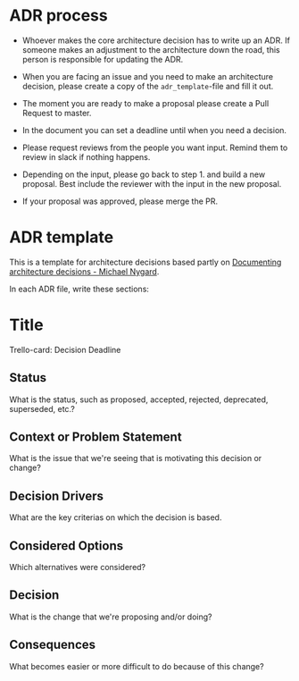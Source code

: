 # ADR process

- Whoever makes the core architecture decision has to write up an ADR. If someone makes an adjustment to the architecture down the road, this person is responsible for updating the ADR.

- When you are facing an issue and you need to make an architecture decision, please create a copy of the `adr_template`-file and fill it out.
- The moment you are ready to make a proposal please create a Pull Request to master.
- In the document you can set a deadline until when you need a decision.
- Please request reviews from the people you want input. Remind them to review in slack if nothing happens.
- Depending on the input, please go back to step 1. and build a new proposal. Best include the reviewer with the input in the new proposal.
- If your proposal was approved, please merge the PR.

# ADR template

This is a template for architecture decisions based partly on [Documenting architecture decisions - Michael Nygard](http://thinkrelevance.com/blog/2011/11/15/documenting-architecture-decisions).

In each ADR file, write these sections:

# Title

Trello-card: 
Decision Deadline

## Status

What is the status, such as proposed, accepted, rejected, deprecated, superseded, etc.?

## Context or Problem Statement

What is the issue that we're seeing that is motivating this decision or change?

## Decision Drivers 

What are the key criterias on which the decision is based.

## Considered Options

Which alternatives were considered?

## Decision

What is the change that we're proposing and/or doing?

## Consequences

What becomes easier or more difficult to do because of this change?
